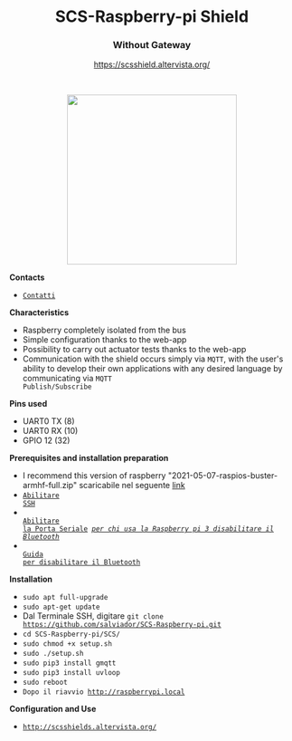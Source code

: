 <p align="center">
  <h1 align="center"> SCS-Raspberry-pi Shield</h1>
  <h3 align="center">Without Gateway</h3>
  
  <div align="center">
    <a href="https://scsshield.altervista.org/">https://scsshield.altervista.org/</a>
  </div>
</p>

<br>

<p align="center">
  <img src="raspberry4.jpg" width="300" />
</p>

**Contacts**
* <code><a href="http://scsshields.altervista.org/contatti.html">Contatti</a></code>

**Characteristics**

* Raspberry completely isolated from the bus
* Simple configuration thanks to the web-app
* Possibility to carry out actuator tests thanks to the web-app
* Communication with the shield occurs simply via <code>MQTT</code>, with the user's ability to develop their own applications with any desired language by communicating via <code>MQTT Publish/Subscribe</code>


**Pins used**

* UART0 TX (8)
* UART0 RX (10)
* GPIO 12 (32)



**Prerequisites and installation preparation**


* I recommend this version of raspberry "2021-05-07-raspios-buster-armhf-full.zip"
scaricabile nel seguente <a href="https://drive.google.com/file/d/1n9x76HdiFXM_pIzgByjm45ASKpH6mBKp/view" target="_blank"> link </a>
* <code><a href="https://phoenixnap.com/kb/enable-ssh-raspberry-pi" target="_blank">Abilitare SSH</a></code>
* <code> <a href="https://spellfoundry.com/2016/05/29/configuring-gpio-serial-port-raspbian-jessie-including-pi-3-4/" target="_blank">Abilitare la Porta Seriale</a> <u><i>per chi usa la Raspberry pi 3 disabilitare il Bluetooth</i></u></code>
* <code> <a href="https://di-marco.net/blog/it/2020-04-18-tips-disabling_bluetooth_on_raspberry_pi/" target="_blank">Guida per disabilitare il Bluetooth</a></code>





**Installation**
* <code>sudo apt full-upgrade</code>
* <code>sudo apt-get update</code>
* Dal Terminale SSH, digitare <code>git clone https://github.com/salviador/SCS-Raspberry-pi.git</code>
* <code>cd SCS-Raspberry-pi/SCS/</code>
* <code>sudo chmod +x setup.sh</code>
* <code>sudo ./setup.sh</code>
* <code>sudo pip3 install gmqtt</code>
* <code>sudo pip3 install uvloop</code>
* <code>sudo reboot</code>
* <code>Dopo il riavvio http://raspberrypi.local</code>

**Configuration and Use**
* <code><a href="http://scsshields.altervista.org/">http://scsshields.altervista.org/</a></code>


